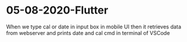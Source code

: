 # 05-08-2020-Flutter
When we type cal or date in input box in mobile UI then it retrieves data from webserver and prints date and cal cmd in terminal of VSCode
